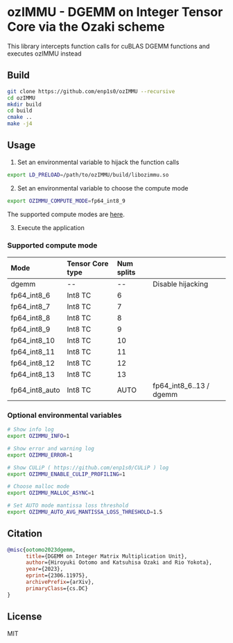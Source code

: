# ozIMMU - DGEMM on Integer Tensor Core via the Ozaki scheme

This library intercepts function calls for cuBLAS DGEMM functions and executes ozIMMU instead

## Build
```bash
git clone https://github.com/enp1s0/ozIMMU --recursive
cd ozIMMU
mkdir build
cd build
cmake ..
make -j4
```

## Usage

1. Set an environmental variable to hijack the function calls
```bash
export LD_PRELOAD=/path/to/ozIMMU/build/libozimmu.so
```

2. Set an environmental variable to choose the compute mode
```bash
export OZIMMU_COMPUTE_MODE=fp64_int8_9
```
The supported compute modes are [here](#supported-compute-mode).

3. Execute the application

### Supported compute mode
| Mode          | Tensor Core type | Num splits |                         |
|:--------------|:-----------------|:-----------|:------------------------|
|dgemm          | --               | --         | Disable hijacking       |
|fp64_int8_6    | Int8 TC          | 6          |                         |
|fp64_int8_7    | Int8 TC          | 7          |                         |
|fp64_int8_8    | Int8 TC          | 8          |                         |
|fp64_int8_9    | Int8 TC          | 9          |                         |
|fp64_int8_10   | Int8 TC          | 10         |                         |
|fp64_int8_11   | Int8 TC          | 11         |                         |
|fp64_int8_12   | Int8 TC          | 12         |                         |
|fp64_int8_13   | Int8 TC          | 13         |                         |
|fp64_int8_auto | Int8 TC          | AUTO       | fp64_int8_6..13 / dgemm |


### Optional environmental variables
```bash
# Show info log
export OZIMMU_INFO=1

# Show error and warning log
export OZIMMU_ERROR=1

# Show CULiP ( https://github.com/enp1s0/CULiP ) log
export OZIMMU_ENABLE_CULIP_PROFILING=1

# Choose malloc mode
export OZIMMU_MALLOC_ASYNC=1

# Set AUTO mode mantissa loss threshold
export OZIMMU_AUTO_AVG_MANTISSA_LOSS_THRESHOLD=1.5
```

## Citation
```bibtex
@misc{ootomo2023dgemm,
      title={DGEMM on Integer Matrix Multiplication Unit},
      author={Hiroyuki Ootomo and Katsuhisa Ozaki and Rio Yokota},
      year={2023},
      eprint={2306.11975},
      archivePrefix={arXiv},
      primaryClass={cs.DC}
}
```

## License
MIT
